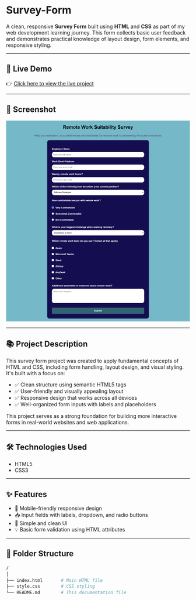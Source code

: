 # Survey-Form


A clean, responsive **Survey Form** built using **HTML** and **CSS** as part of my web development learning journey. This form collects basic user feedback and demonstrates practical knowledge of layout design, form elements, and responsive styling.

---

## 🔗 Live Demo

👉 [Click here to view the live project](https://codewithokasha.github.io/Survey-Form/)

---

## 📸 Screenshot

![Survey Form Screenshot](screenshot.png)

---

## 📚 Project Description

This survey form project was created to apply fundamental concepts of HTML and CSS, including form handling, layout design, and visual styling. It's built with a focus on:

- ✅ Clean structure using semantic HTML5 tags  
- ✅ User-friendly and visually appealing layout  
- ✅ Responsive design that works across all devices  
- ✅ Well-organized form inputs with labels and placeholders  

This project serves as a strong foundation for building more interactive forms in real-world websites and web applications.

---

## 🛠️ Technologies Used

- HTML5
- CSS3

---

## ✨ Features

- 📱 Mobile-friendly responsive design
- 📥 Input fields with labels, dropdown, and radio buttons
- 🎨 Simple and clean UI
- 💡 Basic form validation using HTML attributes

---

## 📂 Folder Structure

```bash
/
│
├── index.html       # Main HTML file
├── style.css        # CSS styling
└── README.md        # This documentation file
